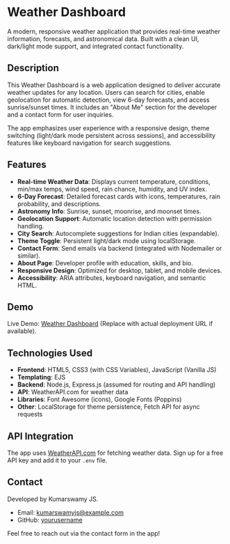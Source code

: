 # Weather Dashboard

A modern, responsive weather application that provides real-time weather information, forecasts, and astronomical data. Built with a clean UI, dark/light mode support, and integrated contact functionality.


## Description

This Weather Dashboard is a web application designed to deliver accurate weather updates for any location. Users can search for cities, enable geolocation for automatic detection, view 6-day forecasts, and access sunrise/sunset times. It includes an "About Me" section for the developer and a contact form for user inquiries.

The app emphasizes user experience with a responsive design, theme switching (light/dark mode persistent across sessions), and accessibility features like keyboard navigation for search suggestions.

## Features

- **Real-time Weather Data**: Displays current temperature, conditions, min/max temps, wind speed, rain chance, humidity, and UV index.
- **6-Day Forecast**: Detailed forecast cards with icons, temperatures, rain probability, and descriptions.
- **Astronomy Info**: Sunrise, sunset, moonrise, and moonset times.
- **Geolocation Support**: Automatic location detection with permission handling.
- **City Search**: Autocomplete suggestions for Indian cities (expandable).
- **Theme Toggle**: Persistent light/dark mode using localStorage.
- **Contact Form**: Send emails via backend (integrated with Nodemailer or similar).
- **About Page**: Developer profile with education, skills, and bio.
- **Responsive Design**: Optimized for desktop, tablet, and mobile devices.
- **Accessibility**: ARIA attributes, keyboard navigation, and semantic HTML.

## Demo

Live Demo: [Weather Dashboard](https://weather-uhj7.onrender.com) (Replace with actual deployment URL if available).


## Technologies Used

- **Frontend**: HTML5, CSS3 (with CSS Variables), JavaScript (Vanilla JS)
- **Templating**: EJS
- **Backend**: Node.js, Express.js (assumed for routing and API handling)
- **API**: WeatherAPI.com for weather data
- **Libraries**: Font Awesome (icons), Google Fonts (Poppins)
- **Other**: LocalStorage for theme persistence, Fetch API for async requests

## API Integration

The app uses [WeatherAPI.com](https://www.weatherapi.com/) for fetching weather data. Sign up for a free API key and add it to your `.env` file.


## Contact

Developed by Kumarswamy JS.  
- Email: kumarswamyjs@example.com  
- GitHub: [yourusername](https://github.com/kumarswamyJS)  


Feel free to reach out via the contact form in the app!
